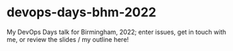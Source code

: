 # devops-days-bhm-2022
My DevOps Days talk for Birmingham, 2022; enter issues, get in touch with me, or review the slides / my outline here!
